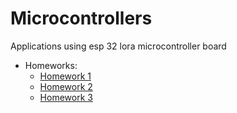 # Microcontrollers
Applications using esp 32 lora microcontroller board
 - Homeworks:
    - [Homework 1](https://github.com/Paraschiv-Stefan/Microcontrollers/tree/Homework-1)
    - [Homework 2](https://github.com/Paraschiv-Stefan/Microcontrollers/tree/Homework-2)
    - [Homework 3](https://github.com/Paraschiv-Stefan/Microcontrollers/tree/Homework-3)
    
   
   
